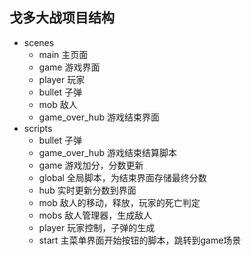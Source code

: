 ## 戈多大战项目结构
* scenes
    * main 主页面
    * game 游戏界面
    * player 玩家
    * bullet 子弹
    * mob 敌人
    * game_over_hub 游戏结束界面
* scripts
    * bullet 子弹
    * game_over_hub 游戏结束结算脚本
    * game 游戏加分，分数更新
    * global 全局脚本，为结束界面存储最终分数
    * hub 实时更新分数到界面
    * mob 敌人的移动，释放，玩家的死亡判定
    * mobs 敌人管理器，生成敌人
    * player 玩家控制，子弹的生成
    * start 主菜单界面开始按钮的脚本，跳转到game场景
